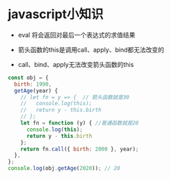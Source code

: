 # javascript小知识

- eval 将会返回对最后一个表达式的求值结果

- 箭头函数的this是调用call、apply、bind都无法改变的

- call、bind、apply无法改变箭头函数的this

```javascript
const obj = {
  birth: 1990,
  getAge(year) {
    // let fn = y => {  // 箭头函数就是30
    //   console.log(this);
    //   return y - this.birth
    // };
    let fn = function (y) { //普通函数就是20
      console.log(this);
      return y - this.birth
    };
    return fn.call({ birth: 2000 }, year);
  },
};
console.log(obj.getAge(2020)); // 20
```
